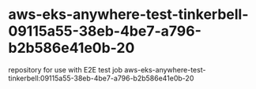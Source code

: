 # aws-eks-anywhere-test-tinkerbell-09115a55-38eb-4be7-a796-b2b586e41e0b-20
repository for use with E2E test job aws-eks-anywhere-test-tinkerbell:09115a55-38eb-4be7-a796-b2b586e41e0b-20
